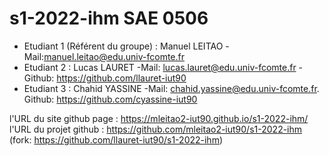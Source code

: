 # s1-2022-ihm SAE 0506
* Etudiant 1 (Référent du groupe) : Manuel LEITAO  -Mail:manuel.leitao@edu.univ-fcomte.fr  
* Etudiant 2 : Lucas LAURET -Mail: lucas.lauret@edu.univ-fcomte.fr  -Github: https://github.com/llauret-iut90   
* Etudiant 3 : Chahid YASSINE -Mail: chahid.yassine@edu.univ-fcomte.fr.  Github: https://github.com/cyassine-iut90

l'URL du site github page : https://mleitao2-iut90.github.io/s1-2022-ihm/  
l'URL du projet github : https://github.com/mleitao2-iut90/s1-2022-ihm  
(fork: https://github.com/llauret-iut90/s1-2022-ihm)
